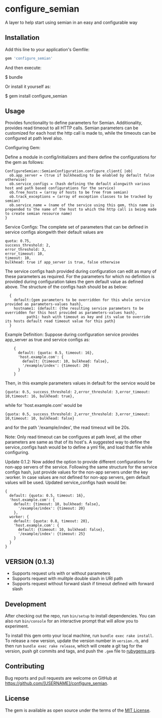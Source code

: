 # configure_semian
A layer to help start using semian in an easy and configurable way

## Installation

Add this line to your application's Gemfile:

```ruby
gem 'configure_semian'
```

And then execute:

  $ bundle

Or install it yourself as:

  $ gem install configure_semian

## Usage

Provides functionality to define parameters for Semian. Additionality, provides read timeout to all HTTP calls.
Semian parameters can be customized for each host the http call is made to, while the timeouts can be configured at path level also.

Configuring Gem:

Define a module in config/initializers and there define the configurations for the gem as follows:

    ConfigureSemian::SemianConfiguration.configure_client{ |ob|
      ob.app_server = (true if bulkheading to be enabled by default false otherwise)
      ob.service_configs = (hash defining the default alongwith various host and path based configurations for the service)
      ob.free_hosts = (array of hosts to be free from semian)
      ob.track_exceptions = (array of exception classes to be tracked by semian)
      ob.service_name = (name of the service using this gem, this name is prepended to the name of the host to which the http call is being made to create semian resource name)
    }

Service Configs:
  The complete set of parameters that can be defined in service configs alongwith their default values are

    quota: 0.75,
    success_threshold: 2,
    error_threshold: 3,
    error_timeout: 10,
    timeout: 10,
    bulkhead: true if app_server is true, false otherwise

The service configs hash provided during configuration can edit as many of these parameters as required. For the parameters for which no definition is provided during configuration takes the gem default value as defined above.
    The structure of the configs hash should be as below:

      {
        default:{gem parameters to be overridden for this whole service provided as parameters-values hash},
        hostname1: {default: {the resulting service parameters to be overridden for this host provided as parameters-values hash},
              path1: hash with timeout as key and its value to override its hosts default read timeout value for this path}
      }
Example Definition:
       Suppose during configuration service provides app_server as true and service configs as:

        {
          default: {quota: 0.5, timeout: 16},
          'host.example.com': {
            default: {timeout: 10, bulkhead: false},
            '/example/index': {timeout: 20}
          }
        }

Then, in this example parameters values in default for the service would be

    {quota: 0.5, success_threshold: 2,error_threshold: 3,error_timeout: 10,timeout: 16, bulkhead: true},
while for 'host.example.com' would be

    {quota: 0.5, success_threshold: 2,error_threshold: 3,error_timeout: 10,timeout: 10, bulkhead: false}
and for the path '/example/index', the read timeout will be 20s.

Note: Only read timeout can be configures at path level, all the other parameters are same as that of its host's.
A suggested way to define the service_configs hash would be to define a yml file, and load that file while configuring.

Update 0.1.2:
  Now added the option to provide different configurations for non-app servers of the service. Following the same structure for the service configs hash, just provide values for the non-app servers under the key :worker. In case values are not defined for non-app servers, gem default values will be used.
  Updated service_configs hash would be:

    {
      default: {quota: 0.5, timeout: 16},
      'host.example.com': {
        default: {timeout: 10, bulkhead: false},
          '/example/index': {timeout: 20}
        },
      worker: {
        default: {quota: 0.8, timeout: 20},
        'host.example.com': {
          default: {timeout: 10, bulkhead: false},
          '/example/index': {timeout: 25}
        }
      }
    }

## VERSION (0.1.3)
- Supports request urls with or without parameters
- Supports request with mulitple double slash in URI path
- Supports request without forward slash if timeout defined with forward slash

## Development

After checking out the repo, run `bin/setup` to install dependencies. You can also run `bin/console` for an interactive prompt that will allow you to experiment.

To install this gem onto your local machine, run `bundle exec rake install`. To release a new version, update the version number in `version.rb`, and then run `bundle exec rake release`, which will create a git tag for the version, push git commits and tags, and push the `.gem` file to [rubygems.org](https://rubygems.org).

## Contributing

Bug reports and pull requests are welcome on GitHub at https://github.com/[USERNAME]/configure_semian.

## License

The gem is available as open source under the terms of the [MIT License](https://opensource.org/licenses/MIT).
